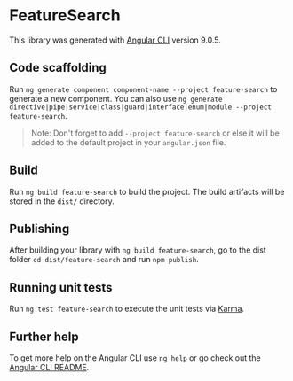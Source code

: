 # FeatureSearch

This library was generated with [Angular CLI](https://github.com/angular/angular-cli) version 9.0.5.

## Code scaffolding

Run `ng generate component component-name --project feature-search` to generate a new component. You can also use `ng generate directive|pipe|service|class|guard|interface|enum|module --project feature-search`.
> Note: Don't forget to add `--project feature-search` or else it will be added to the default project in your `angular.json` file. 

## Build

Run `ng build feature-search` to build the project. The build artifacts will be stored in the `dist/` directory.

## Publishing

After building your library with `ng build feature-search`, go to the dist folder `cd dist/feature-search` and run `npm publish`.

## Running unit tests

Run `ng test feature-search` to execute the unit tests via [Karma](https://karma-runner.github.io).

## Further help

To get more help on the Angular CLI use `ng help` or go check out the [Angular CLI README](https://github.com/angular/angular-cli/blob/master/README.md).
